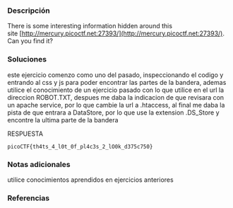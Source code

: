 ### Descripción 
There is some interesting information hidden around this site [http://mercury.picoctf.net:27393/](http://mercury.picoctf.net:27393/). Can you find it?

### Soluciones

este ejercicio comenzo como uno del pasado, inspeccionando el codigo y entrando al css y js para poder encontrar las partes de la bandera, ademas utilice el conocimiento de un ejercicio pasado con lo que utilice en el url la direccion ROBOT.TXT, despues me daba la indicacion de que revisara con un apache service, por lo que cambie la url a .htaccess, al final me daba la pista de que entrara a DataStore, por lo que use la extension .DS_Store y encontre la ultima parte de la bandera

RESPUESTA

```
picoCTF{th4ts_4_l0t_0f_pl4c3s_2_lO0k_d375c750}
```


### Notas adicionales 

utilice conocimientos aprendidos en ejercicios anteriores

### Referencias 
